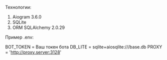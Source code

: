 Технологии:
1) Aiogram 3.6.0
2) SQLite
3) ORM SQLAlchemy 2.0.29

 
Пример .env:

BOT_TOKEN = Ваш токен бота
DB_LITE = sqlite+aiosqlite:///base.db
PROXY = 'http://proxy.server:3128'
